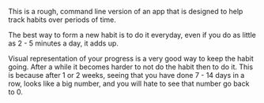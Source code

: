 This is a rough, command line version of an app that is designed to help track habits over periods of time. 

The best way to form a new habit is to do it everyday, even if you do as little as 2 - 5 minutes a day, it adds up.

Visual representation of your progress is a very good way to keep the habit going. After a while it becomes harder to not do the habit then to do it.
This is because after 1 or 2 weeks, seeing that you have done 7 - 14 days in a row, looks like a big number, and you will hate to see that number go back to 0.
